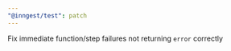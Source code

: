 ```yaml
---
"@inngest/test": patch
---
```


Fix immediate function/step failures not returning `error` correctly
